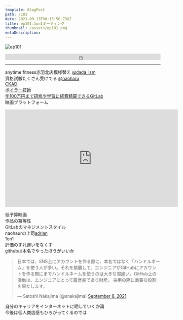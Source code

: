 ```yaml
---
template: BlogPost
path: /101
date: 2021-09-13T06:15:50.738Z
title: ep101:1on1ミーティング
thumbnail: /assets/ep101.png
metaDescription:
---
```

![ep101](/assets/ep101.png)

<iframe width="100%" height="20" scrolling="no" frameborder="no" allow="autoplay" src="https://w.soundcloud.com/player/?url=https%3A//api.soundcloud.com/tracks/1118692543%3Fsecret_token%3Ds-rozykx8O3jl&color=%23ff5500&inverse=false&auto_play=false&show_user=true"></iframe>

***

anytime fitness赤羽北店模様替え [@dada_ism](https://twitter.com/dada_ism)   
資格試験たくさん受けてる [@naoharu](https://twitter.com/naoharu)  
[CKAD](https://training.linuxfoundation.org/ja/certification/certified-kubernetes-application-developer-ckad/)  
[ボイラー技師](https://www.exam.or.jp/exmn/H_shikaku122.htm)  
[年100万円まで研修や学習に経費精算できるGitLab](https://about.gitlab.com/handbook/finance/expenses/#-work-related-online-courses-and-professional-development-certifications)  
映画プラットフォーム  

<iframe width="560" height="315" src="https://www.youtube.com/embed/BD9f_ugVxNk" title="YouTube video player" frameborder="0" allow="accelerometer; autoplay; clipboard-write; encrypted-media; gyroscope; picture-in-picture" allowfullscreen></iframe>  

低予算映画  
作品の冪等性  
GitLabのマネジメントスタイル  
naohaurの上司[adrian](https://www.linkedin.com/in/adriansmolski)  
1on1  
評価のすれ違いをなくす  
githubは本名でやったほうがいいか  

<blockquote class="twitter-tweet"><p lang="ja" dir="ltr">日本では、SNS上にアカウントを作る際に、本名ではなく「ハンドルネーム」を使う人が多い。それを踏襲して、エンジニアがGitHubにアカウントを作る際にまでハンドルネームを使うのは大きな間違い。GitHub上の活動は、エンジニアにとって履歴書であり財産。 採用の際に重要な役割を果たします。</p>&mdash; Satoshi Nakajima (@snakajima) <a href="https://twitter.com/snakajima/status/1435754177708249089?ref_src=twsrc%5Etfw">September 8, 2021</a></blockquote> <script async src="https://platform.twitter.com/widgets.js" charset="utf-8"></script>  

自分のキャリアをインターネットに晒していくか論  
今後は個人商店感もひろがってくるのでは  
  
